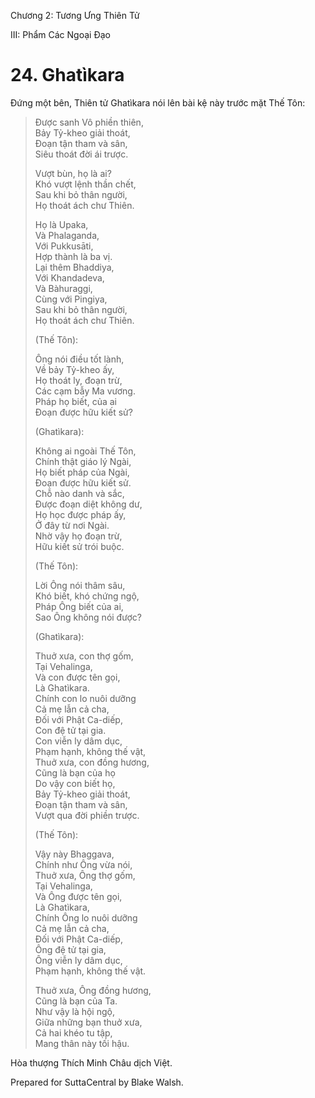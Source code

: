  

Chương 2: Tương Ưng Thiên Tử

III: Phẩm Các Ngoại Ðạo

# 24\. Ghatìkara

Ðứng một bên, Thiên tử Ghatìkara nói lên bài kệ này trước mặt Thế Tôn:

> Ðược sanh Vô phiền thiên,  
> Bảy Tỷ-kheo giải thoát,  
> Ðoạn tận tham và sân,  
> Siêu thoát đời ái trược.
> 
> Vượt bùn, họ là ai?  
> Khó vượt lệnh thần chết,  
> Sau khi bỏ thân người,  
> Họ thoát ách chư Thiên.
> 
> Họ là Upaka,  
> Và Phalaganda,  
> Với Pukkusāti,  
> Hợp thành là ba vị.  
> Lại thêm Bhaddiya,  
> Với Khandadeva,  
> Và Bàhuraggi,  
> Cùng với Pingiya,  
> Sau khi bỏ thân người,  
> Họ thoát ách chư Thiên.
> 
> (Thế Tôn):
> 
> Ông nói điều tốt lành,  
> Về bảy Tỷ-kheo ấy,  
> Họ thoát ly, đoạn trừ,  
> Các cạm bẫy Ma vương.  
> Pháp họ biết, của ai  
> Ðoạn được hữu kiết sử?
> 
> (Ghatìkara):
> 
> Không ai ngoài Thế Tôn,  
> Chính thật giáo lý Ngài,  
> Họ biết pháp của Ngài,  
> Ðoạn được hữu kiết sử.  
> Chỗ nào danh và sắc,  
> Ðược đoạn diệt không dư,  
> Họ học được pháp ấy,  
> Ở đây từ nơi Ngài.  
> Nhờ vậy họ đoạn trừ,  
> Hữu kiết sử trói buộc.
> 
> (Thế Tôn):
> 
> Lời Ông nói thâm sâu,  
> Khó biết, khó chứng ngộ,  
> Pháp Ông biết của ai,  
> Sao Ông không nói được?
> 
> (Ghatìkara):
> 
> Thuở xưa, con thợ gốm,  
> Tại Vehalinga,  
> Và con được tên gọi,  
> Là Ghatìkara.  
> Chính con lo nuôi dưỡng  
> Cả mẹ lẫn cả cha,  
> Ðối với Phật Ca-diếp,  
> Con đệ tử tại gia.  
> Con viễn ly dâm dục,  
> Phạm hạnh, không thế vật,  
> Thuở xưa, con đồng hương,  
> Cũng là bạn của họ  
> Do vậy con biết họ,  
> Bảy Tỷ-kheo giải thoát,  
> Ðoạn tận tham và sân,  
> Vượt qua đời phiền trược.
> 
> (Thế Tôn):
> 
> Vậy này Bhaggava,  
> Chính như Ông vừa nói,  
> Thuở xưa, Ông thợ gốm,  
> Tại Vehalinga,  
> Và Ông được tên gọi,  
> Là Ghatìkara,  
> Chính Ông lo nuôi dưỡng  
> Cả mẹ lẫn cả cha,  
> Ðối với Phật Ca-diếp,  
> Ông đệ tử tại gia,  
> Ông viễn ly dâm dục,  
> Phạm hạnh, không thế vật.
> 
> Thuở xưa, Ông đồng hương,  
> Cũng là bạn của Ta.  
> Như vậy là hội ngộ,  
> Giữa những bạn thuở xưa,  
> Cả hai khéo tu tập,  
> Mang thân này tối hậu.

Hòa thượng Thích Minh Châu dịch Việt.

Prepared for SuttaCentral by Blake Walsh.